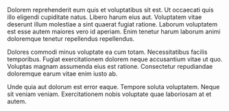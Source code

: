 Dolorem reprehenderit eum quis et voluptatibus sit est. Ut occaecati quis illo eligendi cupiditate natus. Libero harum eius aut. Voluptatem vitae deserunt illum molestiae a sint quaerat fugiat ratione. Laborum voluptatem est esse autem maiores vero id aperiam. Enim tenetur harum laborum animi doloremque tenetur repellendus repellendus.
 Dolores commodi minus voluptate ea cum totam. Necessitatibus facilis temporibus. Fugiat exercitationem dolorem neque accusantium vitae ut quo. Voluptas magnam assumenda eius est ratione. Consectetur repudiandae doloremque earum vitae enim iusto ab.
 Unde quia aut dolorum est error eaque. Tempore soluta voluptatem. Neque sit veniam veniam. Exercitationem nobis voluptate quae laboriosam at et autem.